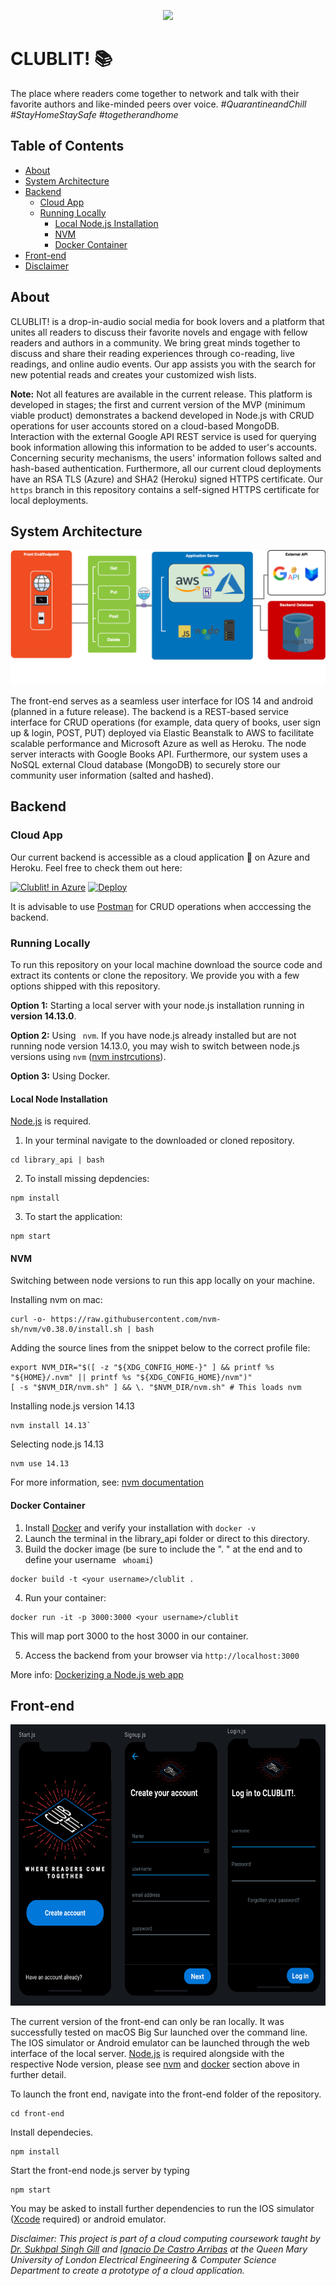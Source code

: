 <p align="center">
  <img src="https://github.com/nahidtopalovic/library_api/blob/main/media/IOS/IOS_show_off.gif" height="400" />
</p>

# CLUBLIT! :books:


The place where readers come together to network and talk with their favorite authors and like-minded peers over voice. 
_#QuarantineandChill #StayHomeStaySafe #togetherandhome_

## Table of Contents
- [About](#about)
- [System Architecture](#system-architecture)
- [Backend](#backend)
  - [Cloud App](#cloud-app)
  - [Running Locally](#running-locally)
    - [Local Node.js Installation](#local-node-installation)
    - [NVM](#nvm)
    - [Docker Container](#docker-container)
 - [Front-end](#front-end)
 - [Disclaimer](#disclaimer)


## About 

CLUBLIT! is a drop-in-audio social media for book lovers and a platform that unites all readers to discuss their favorite novels and engage with fellow readers and authors in a community.
We bring great minds together to discuss and share their reading experiences through co-reading, live readings, and online audio events. 
Our app assists you with the search for new potential reads and creates your customized wish lists. 

__Note:__ Not all features are available in the current release. This platform is developed in stages; the first and current version of the MVP (minimum viable product) demonstrates a backend developed in Node.js with CRUD operations for user accounts stored on a cloud-based MongoDB. Interaction with the external Google API REST service is used for querying book information allowing this information to be added to user's accounts. Concerning security mechanisms, the users' information follows salted and hash-based authentication. Furthermore, all our current cloud deployments have an RSA TLS (Azure) and SHA2 (Heroku) signed HTTPS certificate. Our ``https`` branch in this repository contains a self-signed HTTPS certificate for local deployments. 

## System Architecture
<p align="center">
  <img src="https://github.com/nahidtopalovic/library_api/blob/main/media/architecture/cloud-clublit.png" />
</p>
The front-end serves as a seamless user interface for IOS 14 and android (planned in a future release).
The backend is a REST-based service interface for CRUD operations (for example, data query of books, user sign up & login, POST, PUT) deployed via Elastic Beanstalk to AWS to facilitate scalable performance and Microsoft Azure as well as Heroku. The node server interacts with Google Books API. Furthermore, our system uses a NoSQL external Cloud database (MongoDB) to securely store our community user information (salted and hashed). 

## Backend
### Cloud App
Our current backend is accessible as a cloud application :rocket: on Azure and Heroku. Feel free to check them out here:


[![Clublit! in Azure](https://aka.ms/deploytoazurebutton)](https://clublit.azurewebsites.net/)
      [![Deploy](https://www.herokucdn.com/deploy/button.svg)](https://clublit.herokuapp.com/)


It is advisable to use [Postman](https://www.postman.com/) for CRUD operations when acccessing the backend.

### Running Locally
To run this repository on your local machine download the source code and extract its contents or clone the repository.
We provide you with a few options shipped with this repository. 

**Option 1:**  Starting a local server with your node.js installation running in **version 14.13.0**.  

**Option 2:** Using ``` nvm```.
If you have node.js already installed but are not running node version 14.13.0, you may wish to switch between node.js versions using `` nvm `` ([nvm instrcutions](#nvm)).  

**Option 3:** Using Docker.

#### Local Node Installation
[Node.js](https://nodejs.org/en/) is required. 

1. In your terminal navigate to the downloaded or cloned repository. 
```
cd library_api | bash
```

2. To install missing depdencies: 
```
npm install
```

3. To start the application:
```
npm start
```


#### NVM 
Switching between node versions to run this app locally on your machine. 

Installing nvm on mac:
```
curl -o- https://raw.githubusercontent.com/nvm-sh/nvm/v0.38.0/install.sh | bash
```
Adding the source lines from the snippet below to the correct profile file:

```
export NVM_DIR="$([ -z "${XDG_CONFIG_HOME-}" ] && printf %s "${HOME}/.nvm" || printf %s "${XDG_CONFIG_HOME}/nvm")"
[ -s "$NVM_DIR/nvm.sh" ] && \. "$NVM_DIR/nvm.sh" # This loads nvm
```
Installing node.js version 14.13
```
nvm install 14.13`
```

Selecting node.js 14.13
``` 
nvm use 14.13
```

For more information, see: [nvm documentation](https://github.com/nvm-sh/nvm)

#### Docker Container
1. Install [Docker](https://docs.docker.com/get-docker/) and verify your installation with ``` docker -v ```
2. Launch the terminal in the library_api folder or direct to this directory.
3. Build the docker image (be sure to include the ". " at the end and to define your username ``` whoami```)

```
docker build -t <your username>/clublit . 
```

4. Run your container:
```
docker run -it -p 3000:3000 <your username>/clublit 
```

This will map port 3000 to the host 3000 in our container. 

5. Access the backend from your browser via ``http://localhost:3000``

More info: [Dockerizing a Node.js web app](https://nodejs.org/en/docs/guides/nodejs-docker-webapp/) 



## Front-end
<p align="left">
  <img src="https://github.com/nahidtopalovic/library_api/blob/main/media/IOS/front-end.png" height="450" />
</p>

The current version of the front-end can only be ran locally. It was successfully tested on macOS Big Sur launched over the command line. The IOS simulator or Android emulator can be launched through the web interface of the local server. [Node.js](https://nodejs.org/en/) is required alongside with the respective Node version, please see [nvm](#nvm) and [docker](#docker) section above in further detail.

To launch the front end, navigate into the front-end folder of the repository. 
```
cd front-end
```

Install dependecies.
```
npm install

```

Start the front-end node.js server by typing 
```
npm start
```

You may be asked to install further dependencies to run the IOS simulator ([Xcode](https://developer.apple.com/xcode/) required) or android emulator. 

<!-- ### Disclaimer -->
_Disclaimer: This project is part of a cloud computing coursework taught by [Dr. Sukhpal Singh Gill](https://github.com/iamssgill) and [Ignacio De Castro Arribas](https://www.linkedin.com/in/ignacio-de-castro-arribas-44a48117) at the Queen Mary University of London Electrical Engineering & Computer Science Department to create a prototype of a cloud application._
